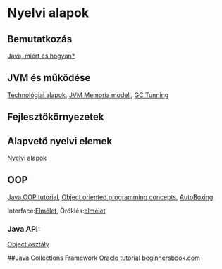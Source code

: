 # Nyelvi alapok

## Bemutatkozás
[Java, miért és hogyan?](http://prezi.com/ojdkfr2pyuxs/?utm_campaign=share&utm_medium=copy)
 
## JVM és működése
[Technológiai alapok](https://docs.oracle.com/javase/tutorial/getStarted/intro/definition.html),
[JVM Memoria modell](http://www.journaldev.com/2856/java-jvm-memory-model-memory-management-in-java),
[GC Tunning](https://docs.oracle.com/javase/8/docs/technotes/guides/vm/gctuning/)
 
## Fejlesztőkörnyezetek


## Alapvető nyelvi elemek
[Nyelvi alapok](https://docs.oracle.com/javase/tutorial/java/nutsandbolts/index.html)

## OOP
[Java OOP tutorial](https://docs.oracle.com/javase/tutorial/java/javaOO/),
[Object oriented programming concepts](http://beginnersbook.com/java-tutorial-for-beginners-with-examples/),
[AutoBoxing](http://beginnersbook.com/2014/09/java-autoboxing-and-unboxing-with-examples/),

Interface:[Elmélet](https://docs.oracle.com/javase/tutorial/java/IandI/createinterface.html),
Öröklés:[elmélet](https://docs.oracle.com/javase/tutorial/java/IandI/subclasses.html)	

### Java API:
[Object osztály](https://docs.oracle.com/javase/8/docs/api/java/lang/Object.html)


##Java Collections Framework
[Oracle tutorial](https://docs.oracle.com/javase/tutorial/collections/TOC.html)
[beginnersbook.com](http://beginnersbook.com/java-collections-tutorials/)
